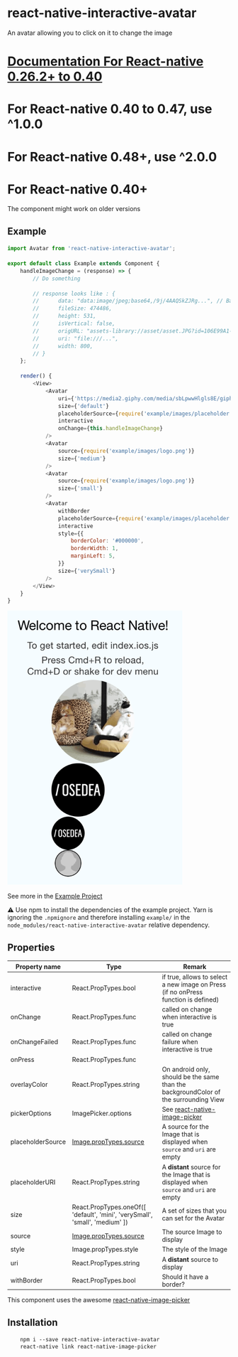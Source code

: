# react-native-interactive-avatar
An avatar allowing you to click on it to change the image

# [Documentation For React-native 0.26.2+ to 0.40](https://github.com/Osedea/react-native-interactive-avatar/tree/b63c2c131d349b0b8377f6770715b6f1f17bebc9)
# For React-native 0.40 to 0.47, use ^1.0.0
# For React-native 0.48+, use ^2.0.0

# For React-native 0.40+

The component might work on older versions

## Example

```js
import Avatar from 'react-native-interactive-avatar';

export default class Example extends Component {
    handleImageChange = (response) => {
        // Do something

        // response looks like : {
        //      data: "data:image/jpeg;base64,/9j/4AAQSkZJRg...", // Base64
        //      fileSize: 474486,
        //      height: 531,
        //      isVertical: false,
        //      origURL: "assets-library://asset/asset.JPG?id=106E99A1-4F6A-45A2-B320-B0AD4A8E8473&ext=JPG",
        //      uri: "file:///...",
        //      width: 800,
        // }
    };

    render() {
        <View>
            <Avatar
                uri={'https://media2.giphy.com/media/sbLpwwHlgls8E/giphy.gif'}
                size={'default'}
                placeholderSource={require('example/images/placeholder.png')}
                interactive
                onChange={this.handleImageChange}
            />
            <Avatar
                source={require('example/images/logo.png')}
                size={'medium'}
            />
            <Avatar
                source={require('example/images/logo.png')}
                size={'small'}
            />
            <Avatar
                withBorder
                placeholderSource={require('example/images/placeholder.png')}
                interactive
                style={{
                    borderColor: '#000000',
                    borderWidth: 1,
                    marginLeft: 5,
                }}
                size={'verySmall'}
            />
        </View>
    }
}
```

![Example](example.png)

See more in the [Example Project](./example)

:warning: Use npm to install the dependencies of the example project. Yarn is ignoring the `.npmignore` and therefore installing `example/` in the `node_modules/react-native-interactive-avatar` relative dependency.

## Properties

Property name | Type | Remark
--- | --- | ----
interactive| React.PropTypes.bool | if true, allows to select a new image on Press (if no onPress function is defined)
onChange| React.PropTypes.func | called on change when interactive is true
onChangeFailed| React.PropTypes.func | called on change failure when interactive is true
onPress| React.PropTypes.func |
overlayColor| React.PropTypes.string | On android only, should be the same than the backgroundColor of the surrounding View
pickerOptions | ImagePicker.options | See [react-native-image-picker](https://github.com/marcshilling/react-native-image-picker)
placeholderSource | [Image.propTypes.source](https://facebook.github.io/react-native/docs/image.html#source) | A source for the Image that is displayed when `source` and `uri` are empty
placeholderURI | React.PropTypes.string | A **distant** source for the Image that is displayed when `source` and `uri` are empty
size| React.PropTypes.oneOf([ 'default', 'mini', 'verySmall', 'small', 'medium' ]) | A set of sizes that you can set for the Avatar
source| [Image.propTypes.source](https://facebook.github.io/react-native/docs/image.html#source) | The source Image to display
style| Image.propTypes.style | The style of the Image
uri | React.PropTypes.string | A **distant** source to display
withBorder| React.PropTypes.bool | Should it have a border?

This component uses the awesome [react-native-image-picker](https://github.com/marcshilling/react-native-image-picker)

## Installation

```
    npm i --save react-native-interactive-avatar
    react-native link react-native-image-picker
```
